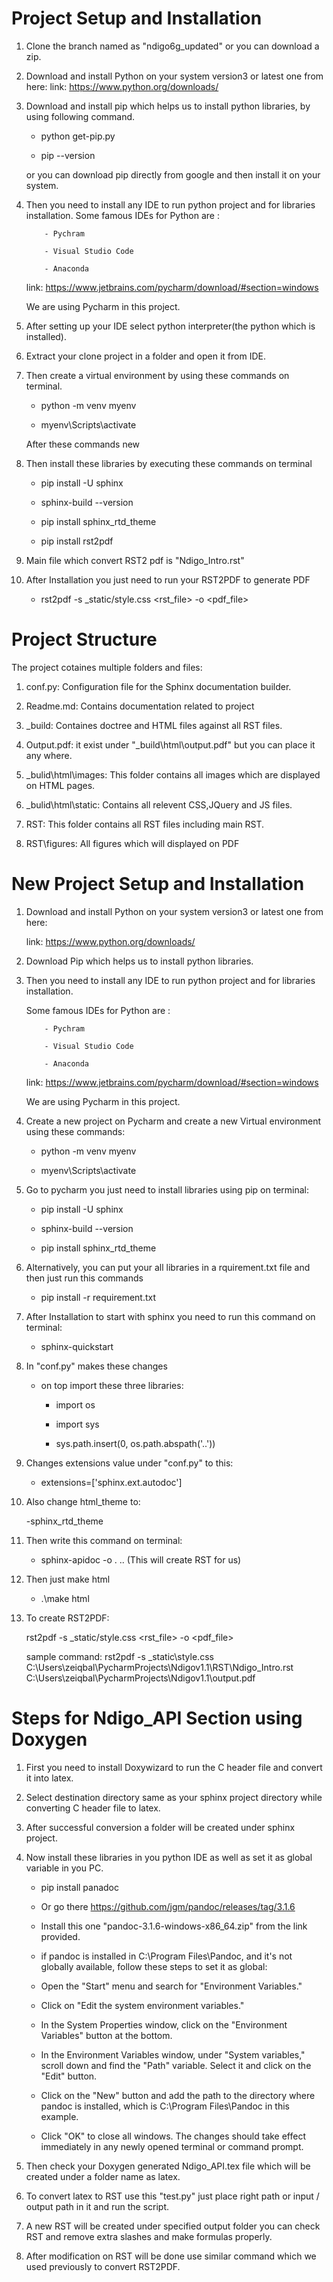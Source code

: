 #   Project Setup and Installation  


1. Clone the branch named as "ndigo6g_updated" or you can download a zip.
2. Download and install Python on your system version3 or latest one from here:
   link: https://www.python.org/downloads/
3. Download and install pip which helps us to install python libraries, by using following command. 

   - python get-pip.py

   - pip --version

   or you can download pip directly from google and then install it on your system.

4. Then you need to install any IDE to run python project and for libraries installation.
   Some famous IDEs for Python are :

           - Pychram

           - Visual Studio Code

           - Anaconda

   link: https://www.jetbrains.com/pycharm/download/#section=windows

   We are using Pycharm in this project.

5. After setting up your IDE select python interpreter(the python which is installed). 

6. Extract your clone project in a folder and open it from IDE. 

7. Then create a virtual environment by using these commands on terminal.

   - python -m venv myenv

   - myenv\Scripts\activate

   After these commands new 
   
8. Then install these libraries by executing these commands on terminal

   - pip install -U sphinx

   - sphinx-build --version

   - pip install sphinx_rtd_theme

   - pip install rst2pdf

9. Main file which convert RST2 pdf is "Ndigo_Intro.rst"

10. After Installation you just need to run your RST2PDF to generate PDF

    - rst2pdf  -s _static/style.css <rst_file> -o <pdf_file>





#   Project Structure


The project cotaines multiple folders and files:

1. conf.py: Configuration file for the Sphinx documentation builder.

2. Readme.md: Contains documentation related to project

3. _build: Containes doctree and HTML files against all RST files.

4. Output.pdf: it exist under "\_build\html\output.pdf" but you can place it any where.

5. _bulid\html\images: This folder contains all images which are displayed on HTML pages.

6. _bulid\html\static: Contains all relevent CSS,JQuery and JS files.

7. RST: This folder contains all RST files including main RST.

8. RST\figures: All figures which will displayed on PDF





#   New Project Setup and Installation


1. Download and install Python on your system version3 or latest one from here:

   link: https://www.python.org/downloads/

2. Download Pip which helps us to install python libraries.

3. Then you need to install any IDE to run python project and for libraries installation.

   Some famous IDEs for Python are :

           - Pychram

           - Visual Studio Code

           - Anaconda

   link: https://www.jetbrains.com/pycharm/download/#section=windows

   We are using Pycharm in this project.

4. Create a new project on Pycharm and create a new Virtual environment using these commands:

   - python -m venv myenv

   - myenv\Scripts\activate
   
5. Go to pycharm you just need to install libraries using pip on terminal:

    - pip install -U sphinx

    - sphinx-build --version

    - pip install sphinx_rtd_theme

6. Alternatively, you can put your all libraries in a rquirement.txt file and then just run this commands

   - pip install -r requirement.txt
    
    
7. After Installation to start with sphinx you need to run this command on terminal:

    - sphinx-quickstart

8. In "conf.py"  makes these changes

    - on top import these three libraries:

        - import os

        - import sys

        - sys.path.insert(0, os.path.abspath('..'))

9. Changes extensions value under "conf.py" to this:

    - extensions=['sphinx.ext.autodoc'] 

10. Also change html_theme to:

    -sphinx_rtd_theme


11. Then write this command on terminal:

    - sphinx-apidoc -o . .. (This will create RST for us)

12. Then just make html

    - .\make html

13. To create RST2PDF:

    rst2pdf  -s _static/style.css <rst_file> -o <pdf_file>
    
    
    sample command: rst2pdf -s _static\style.css  C:\Users\zeiqbal\PycharmProjects\Ndigov1.1\RST\Ndigo_Intro.rst  C:\Users\zeiqbal\PycharmProjects\Ndigov1.1\output.pdf



# Steps for Ndigo_API Section using Doxygen


1. First you need to install Doxywizard to run the C header file and convert it 
   into latex.
   
2. Select destination directory same as your sphinx project directory while converting
   C header file to latex.
   
3. After successful conversion a folder will be created under sphinx project.

4. Now install these libraries in you python IDE as well as set it as global variable in you PC.
   
   - pip install panadoc 
   
   - Or go there https://github.com/jgm/pandoc/releases/tag/3.1.6
   
   - Install this one "pandoc-3.1.6-windows-x86_64.zip" from the link provided.
   
   - if pandoc is installed in C:\Program Files\Pandoc, and it's not globally available, follow these steps to set it as global:
   
   - Open the "Start" menu and search for "Environment Variables."
   
   - Click on "Edit the system environment variables."
   
   - In the System Properties window, click on the "Environment Variables" button at the bottom.
   
   - In the Environment Variables window, under "System variables," scroll down and find the "Path" variable. Select it and click on the "Edit" button.
   
   - Click on the "New" button and add the path to the directory where pandoc is installed, which is C:\Program Files\Pandoc in this example.
   
   - Click "OK" to close all windows. The changes should take effect immediately in any newly opened terminal or command prompt.

5. Then check your Doxygen generated Ndigo_API.tex file which will be created under a folder name as latex.

6. To convert latex to RST use this "test.py" just place right path or input / output path in it and run the script.

7. A new RST will be created under specified output folder you can check RST and remove extra slashes and make formulas properly.

8. After modification on RST will be done use similar command which we used previously to convert RST2PDF.


 









